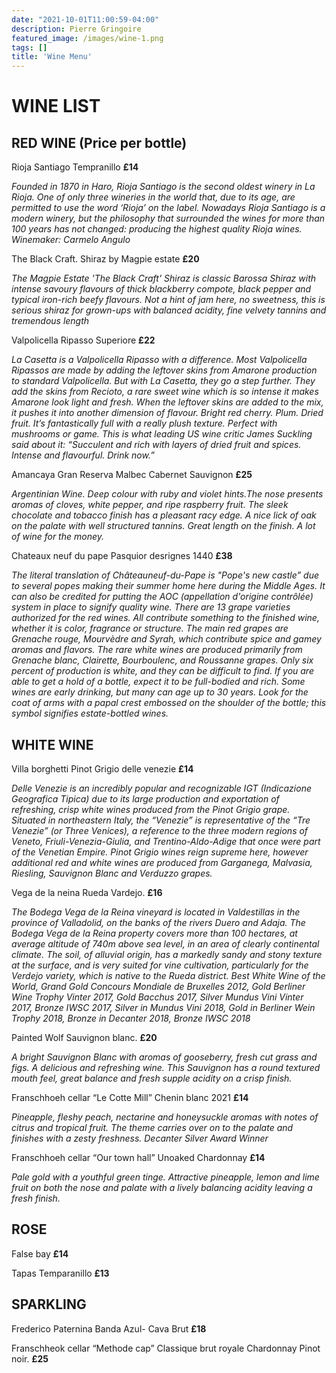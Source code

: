 ```yaml
---
date: "2021-10-01T11:00:59-04:00"
description: Pierre Gringoire
featured_image: /images/wine-1.png
tags: []
title: 'Wine Menu'
---
```


# WINE LIST

## RED WINE (Price per bottle) 

Rioja Santiago Tempranillo  **£14**

_Founded in 1870 in Haro, Rioja Santiago is the second oldest winery in La Rioja. One of only three wineries in the world that, due to its age, are permitted to use the word ‘Rioja’ on the label. Nowadays Rioja Santiago is a modern winery, but the philosophy that surrounded the wines for more than 100 years has not changed: producing the highest quality Rioja wines. Winemaker: Carmelo Angulo_

The Black Craft. Shiraz by Magpie estate **£20**

_The Magpie Estate 'The Black Craft' Shiraz is classic Barossa Shiraz with intense savoury flavours of thick blackberry compote, black pepper and typical iron-rich beefy flavours. Not a hint of jam here, no sweetness, this is serious shiraz for grown-ups with balanced acidity, fine velvety tannins and tremendous length_

Valpolicella Ripasso Superiore **£22**

_La Casetta is a Valpolicella Ripasso with a difference. Most Valpolicella Ripassos are made by adding the leftover skins from Amarone production to standard Valpolicella. But with La Casetta, they go a step further. They add the skins from Recioto, a rare sweet wine which is so intense it makes Amarone look light and fresh. When the leftover skins are added to the mix, it pushes it into another dimension of flavour. Bright red cherry. Plum. Dried fruit. It’s fantastically full with a really plush texture. Perfect with mushrooms or game. This is what leading US wine critic James Suckling said about it: “Succulent and rich with layers of dried fruit and spices. Intense and flavourful. Drink now.”_

Amancaya Gran Reserva Malbec Cabernet Sauvignon **£25**

_Argentinian Wine. Deep colour with ruby and violet hints.The nose presents aromas of cloves, white pepper, and ripe raspberry fruit. The sleek chocolate and tobacco finish has a pleasant racy edge. A nice lick of oak on the palate with well structured tannins. Great length on the finish. A lot of wine for the money._

Chateaux neuf du pape Pasquior desrignes 1440 **£38**

_The literal translation of Châteauneuf-du-Pape is "Pope's new castle” due to several popes making their summer home here during the Middle Ages. It can also be credited for putting the AOC (appellation d'origine contrôlée) system in place to signify quality wine. There are 13 grape varieties authorized for the red wines. All contribute something to the finished wine, whether it is color, fragrance or structure. The main red grapes are Grenache rouge, Mourvèdre and Syrah, which contribute spice and gamey aromas and flavors. The rare white wines are produced primarily from Grenache blanc, Clairette, Bourboulenc, and Roussanne grapes. Only six percent of production is white, and they can be difficult to find. If you are able to get a hold of a bottle, expect it to be full-bodied and rich. Some wines are early drinking, but many can age up to 30 years. Look for the coat of arms with a papal crest embossed on the shoulder of the bottle; this symbol signifies estate-bottled wines._

## WHITE WINE

Villa borghetti Pinot Grigio delle venezie **£14**

_Delle Venezie is an incredibly popular and recognizable IGT (Indicazione Geografica Tipica) due to its large production and exportation of refreshing, crisp white wines produced from the Pinot Grigio grape. Situated in northeastern Italy, the “Venezie” is representative of the “Tre Venezie” (or Three Venices), a reference to the three modern regions of Veneto, Friuli-Venezia-Giulia, and Trentino-Aldo-Adige that once were part of the Venetian Empire. Pinot Grigio wines reign supreme here, however additional red and white wines are produced from Garganega, Malvasia, Riesling, Sauvignon Blanc and Verduzzo grapes._

Vega de la neina Rueda Vardejo. **£16**

_The Bodega Vega de la Reina vineyard is located in Valdestillas in the province of Valladolid, on the banks of the rivers Duero and Adaja. The Bodega Vega de la Reina property covers more than 100 hectares, at average altitude of 740m above sea level, in an area of clearly continental climate. The soil, of alluvial origin, has a markedly sandy and stony texture at the surface, and is very suited for vine cultivation, particularly for the Verdejo variety, which is native to the Rueda district. Best White Wine of the World, Grand Gold Concours Mondiale de Bruxelles 2012, Gold Berliner Wine Trophy Vinter 2017, Gold Bacchus 2017, Silver Mundus Vini Vinter 2017, Bronze IWSC 2017, Silver in Mundus Vini 2018, Gold in Berliner Wein Trophy 2018, Bronze in Decanter 2018, Bronze IWSC 2018_

Painted Wolf Sauvignon blanc. **£20**

_A bright Sauvignon Blanc with aromas of gooseberry, fresh cut grass and figs. A delicious and refreshing wine.  This Sauvignon has a round textured mouth feel, great balance and fresh supple acidity on a crisp finish._

Franschhoeh cellar 
“Le Cotte Mill” Chenin blanc 2021 **£14**

_Pineapple, fleshy peach, nectarine and honeysuckle aromas with notes of citrus and tropical fruit. The theme carries over on to the palate and finishes with a zesty freshness. Decanter Silver Award Winner_

Franschhoeh cellar “Our town hall” Unoaked Chardonnay **£14**

_Pale gold with a youthful green tinge. Attractive pineapple, lemon and lime fruit on both the nose and palate with a lively balancing acidity leaving a fresh finish._

## ROSE 

False bay **£14**

Tapas Temparanillo **£13**

## SPARKLING 

Frederico Paternina Banda Azul- Cava Brut **£18**

Franschheok cellar “Methode cap” Classique brut royale Chardonnay Pinot noir. **£25**

